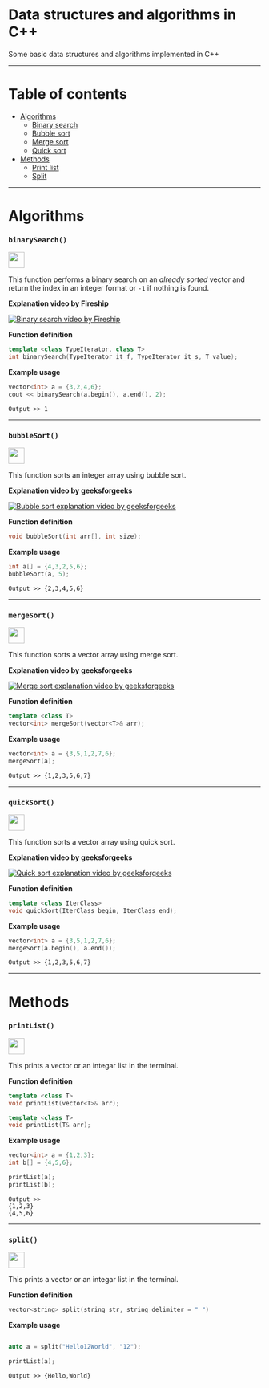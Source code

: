 # Data structures and algorithms in C++
Some basic data structures and algorithms implemented in C++

---

# Table of contents
- [Algorithms](https://github.com/M-ArafatZaman/cpp-datastructures-algorithm#algorithms)
  - [Binary search](https://github.com/M-ArafatZaman/cpp-datastructures-algorithm#binarysearch)
  - [Bubble sort](https://github.com/M-ArafatZaman/cpp-datastructures-algorithm#bubblesort)
  - [Merge sort](https://github.com/M-ArafatZaman/cpp-datastructures-algorithm#mergesort)
  - [Quick sort](https://github.com/M-ArafatZaman/cpp-datastructures-algorithm#quicksort)
- [Methods](https://github.com/M-ArafatZaman/cpp-datastructures-algorithm#methods)
  - [Print list](https://github.com/M-ArafatZaman/cpp-datastructures-algorithm#printlist)
  - [Split](https://github.com/M-ArafatZaman/cpp-datastructures-algorithm#split)


---
# Algorithms

### `binarySearch()`

[<img src="https://i.imgur.com/QAPiuXJ.png" height="32px" />](https://github.com/M-ArafatZaman/cpp-datastructures-algorithm/blob/main/algorithms/binarySearch.cpp)

This function performs a binary search on an *already sorted* vector and return the index in an integer format or `-1` if nothing is found.

**Explanation video by Fireship**

[![Binary search video by Fireship](https://img.youtube.com/vi/MFhxShGxHWc/0.jpg)](https://youtu.be/MFhxShGxHWc)

**Function definition** 
```cpp
template <class TypeIterator, class T>
int binarySearch(TypeIterator it_f, TypeIterator it_s, T value);
```

**Example usage**
```cpp
vector<int> a = {3,2,4,6};
cout << binarySearch(a.begin(), a.end(), 2);
```
```
Output >> 1
```

---

### `bubbleSort()`

[<img src="https://i.imgur.com/QAPiuXJ.png" height="32px" />](https://github.com/M-ArafatZaman/cpp-datastructures-algorithm/blob/main/algorithms/bubbleSort.cpp)

This function sorts an integer array using bubble sort.

**Explanation video by geeksforgeeks**

[![Bubble sort explanation video by geeksforgeeks](https://img.youtube.com/vi/nmhjrI-aW5o/0.jpg)](https://youtu.be/nmhjrI-aW5o)

**Function definition**
```cpp
void bubbleSort(int arr[], int size);
```

**Example usage**
```cpp
int a[] = {4,3,2,5,6};
bubbleSort(a, 5);
```
```
Output >> {2,3,4,5,6}
```

---

### `mergeSort()`

[<img src="https://i.imgur.com/QAPiuXJ.png" height="32px" />](https://github.com/M-ArafatZaman/cpp-datastructures-algorithm/blob/main/algorithms/mergeSort.cpp)

This function sorts a vector array using merge sort.

**Explanation video by geeksforgeeks**

[![Merge sort explanation video by geeksforgeeks](https://img.youtube.com/vi/JSceec-wEyw/0.jpg)](https://youtu.be/JSceec-wEyw)

**Function definition**
```cpp
template <class T>
vector<int> mergeSort(vector<T>& arr);
```

**Example usage**
```cpp
vector<int> a = {3,5,1,2,7,6};
mergeSort(a);   
```
```
Output >> {1,2,3,5,6,7}
```

---

### `quickSort()`

[<img src="https://i.imgur.com/QAPiuXJ.png" height="32px" />](https://github.com/M-ArafatZaman/cpp-datastructures-algorithm/blob/main/algorithms/quickSort.cpp)

This function sorts a vector array using quick sort.

**Explanation video by geeksforgeeks**

[![Quick sort explanation video by geeksforgeeks](https://img.youtube.com/vi/PgBzjlCcFvc/0.jpg)](https://youtu.be/PgBzjlCcFvc)

**Function definition**
```cpp
template <class IterClass>
void quickSort(IterClass begin, IterClass end);
```

**Example usage**
```cpp
vector<int> a = {3,5,1,2,7,6};
mergeSort(a.begin(), a.end());
```
```
Output >> {1,2,3,5,6,7}
```


---
# Methods

### `printList()`

[<img src="https://i.imgur.com/QAPiuXJ.png" height="32px" />](https://github.com/M-ArafatZaman/cpp-datastructures-algorithm/blob/main/methods/printList.cpp)

This prints a vector or an integar list in the terminal.

**Function definition**
```cpp
template <class T>
void printList(vector<T>& arr);

template <class T>
void printList(T& arr);
```

**Example usage**
```cpp
vector<int> a = {1,2,3};
int b[] = {4,5,6};

printList(a);
printList(b);
```
```
Output >> 
{1,2,3}
{4,5,6}          
```

---
### `split()`

[<img src="https://i.imgur.com/QAPiuXJ.png" height="32px" />](https://github.com/M-ArafatZaman/cpp-datastructures-algorithm/blob/main/methods/split.cpp)

This prints a vector or an integar list in the terminal.

**Function definition**
```cpp
vector<string> split(string str, string delimiter = " ")
```

**Example usage**
```cpp

auto a = split("Hello12World", "12");

printList(a);
```
```
Output >> {Hello,World}
```

